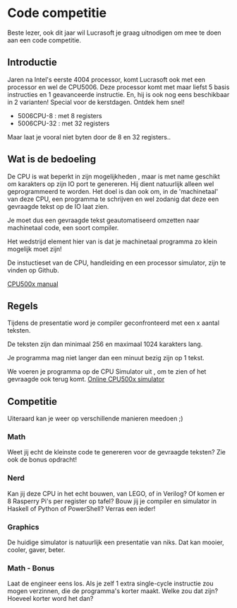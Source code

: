 Code competitie
===============

Beste lezer, ook dit jaar wil Lucrasoft je graag uitnodigen om mee te doen aan een code competitie. 


Introductie
-----------

Jaren na Intel's eerste 4004 processor, komt Lucrasoft ook met een processor en wel de CPU5006.
Deze processor komt met maar liefst 5 basis instructies en 1 geavanceerde instructie.
En, hij is ook nog eens beschikbaar in 2 varianten! Special voor de kerstdagen. Ontdek hem snel!

* 5006CPU-8  : met 8 registers 
* 5006CPU-32 : met 32 registers

Maar laat je vooral niet byten door de 8 en 32 registers..

Wat is de bedoeling
-------------------

De CPU is wat beperkt in zijn mogelijkheden , maar is met name geschikt om karakters op zijn IO port te genereren. Hij dient natuurlijk alleen wel geprogrammeerd te worden.
Het doel is dan ook om, in de 'machinetaal' van deze CPU, een programma te schrijven en wel zodanig dat deze een gevraagde tekst op de IO laat zien. 

Je moet dus een gevraagde tekst geautomatiseerd omzetten naar machinetaal code, een soort compiler. 

Het wedstrijd element hier van is dat je machinetaal programma zo klein mogelijk moet zijn!

De instuctieset van de CPU, handleiding en een processor simulator, zijn te vinden op Github.

[CPU500x manual](https://github.com/lucrasoft/cpu500x)



## Regels

Tijdens de presentatie word je compiler geconfronteerd met een x aantal teksten. 

De teksten zijn dan minimaal 256 en maximaal 1024 karakters lang.

Je programma mag niet langer dan een minuut bezig zijn op 1 tekst. 

We voeren je programma op de CPU Simulator uit , om te zien of het gevraagde ook terug komt.
[Online CPU500x simulator](http://lucrasoft.github.io/CPU500x/)


## Competitie


Uiteraard kan je weer op verschillende manieren meedoen ;)

### Math

Weet jij echt de kleinste code te genereren voor de gevraagde teksten?
Zie ook de bonus opdracht!

### Nerd

Kan jij deze CPU in het echt bouwen, van LEGO, of in Verilog?
Of komen er 8 Rasperry Pi's per register op tafel?
Bouw jij je compiler en simulator in Haskell of Python of PowerShell?
Verras een ieder!


### Graphics

De huidige simulator is natuurlijk een presentatie van niks.
Dat kan mooier, cooler, gaver, beter. 


### Math - Bonus

Laat de engineer eens los. Als je zelf 1 extra single-cycle instructie zou mogen verzinnen, die de programma's korter maakt. Welke zou dat zijn? Hoeveel korter word het dan?
